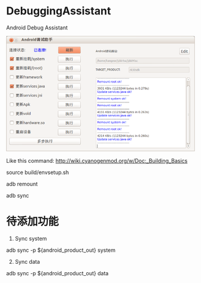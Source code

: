 DebuggingAssistant
==================

Android Debug Assistant

![image](https://raw.githubusercontent.com/kangear/DebuggingAssistant/master/images-folde/preview.png)

Like this command: http://wiki.cyanogenmod.org/w/Doc:_Building_Basics

source build/envsetup.sh

adb remount

adb sync

待添加功能
=================

1. Sync system

adb sync -p ${android_product_out} system

2. Sync data

adb sync -p ${android_product_out} data
